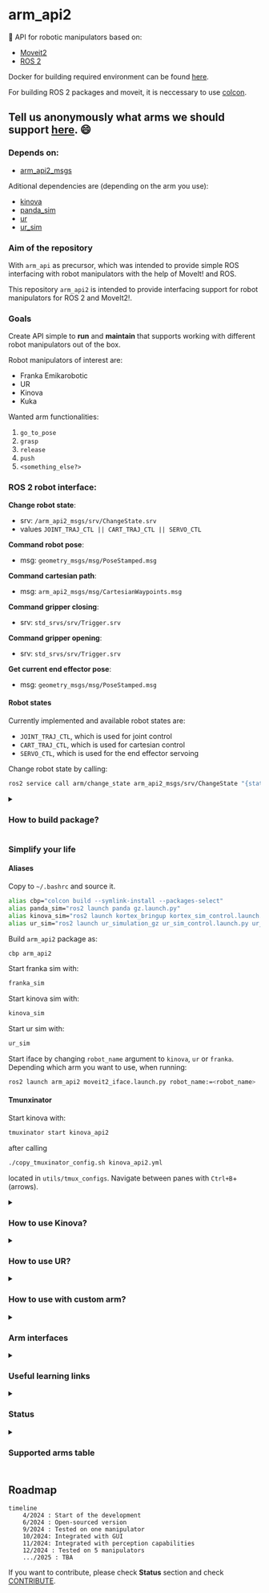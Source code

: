 # arm_api2

:mechanical_arm: API for robotic manipulators based on:

- [Moveit2](https://moveit.picknik.ai/main/index.html)
- [ROS 2](https://docs.ros.org/en/humble/index.html)

Docker for building required environment can be found [here](https://github.com/CroboticSolutions/docker_files/tree/master/ros2/humble/kinova).

For building ROS 2 packages and moveit, it is neccessary to use [colcon](https://colcon.readthedocs.io/en/released/user/quick-start.html).

## Tell us anonymously what arms we should support [here](https://forms.gle/d1fdfAbwZunDUcSi9). :smile:

### Depends on:

- [arm_api2_msgs](https://github.com/CroboticSolutions/arm_api2_msgs)

Aditional dependencies are (depending on the arm you use):

- [kinova](https://github.com/CroboticSolutions/ros2_kortex)
- [panda_sim](https://github.com/AndrejOrsula/panda_ign_moveit2)
- [ur](https://github.com/UniversalRobots/Universal_Robots_ROS2_Driver)
- [ur_sim](https://github.com/CroboticSolutions/Universal_Robots_ROS2_GZ_Simulation)

### Aim of the repository

With `arm_api` as precursor, which was intended to provide simple ROS interfacing with
robot manipulators with the help of MoveIt! and ROS.

This repository `arm_api2` is intended to provide interfacing support for robot manipulators for ROS 2 and MoveIt2!.

### Goals

Create API simple to **run** and **maintain** that supports working with different
robot manipulators out of the box.

Robot manipulators of interest are:

- Franka Emikarobotic
- UR
- Kinova
- Kuka

Wanted arm functionalities:

1. `go_to_pose`
2. `grasp`
3. `release`
4. `push`
5. `<something_else?>`

### ROS 2 robot interface:

**Change robot state**:

- srv: `/arm_api2_msgs/srv/ChangeState.srv`
- values `JOINT_TRAJ_CTL || CART_TRAJ_CTL || SERVO_CTL`

**Command robot pose**:

- msg: `geometry_msgs/msg/PoseStamped.msg`

**Command cartesian path**:

- msg: `arm_api2_msgs/msg/CartesianWaypoints.msg`

**Command gripper closing**:

- srv: `std_srvs/srv/Trigger.srv`

**Command gripper opening**:

- srv: `std_srvs/srv/Trigger.srv`

**Get current end effector pose**:

- msg: `geometry_msgs/msg/PoseStamped.msg`

#### Robot states

Currently implemented and available robot states are:

- `JOINT_TRAJ_CTL`, which is used for joint control
- `CART_TRAJ_CTL`, which is used for cartesian control
- `SERVO_CTL`, which is used for the end effector servoing

Change robot state by calling:

```bash
ros2 service call arm/change_state arm_api2_msgs/srv/ChangeState "{state: JOINT_TRAJ_CTL}"
```

<details>
<summary><h3>How to build package?</h3></summary>

### Build

Build in ROS 2 workspace.
Build just one package with:

```bash
colcon build --packages-select arm_api2
```

Build with the compile commands (enable autocomplete):

```bash
colcon build --symlink-install --cmake-args -DCMAKE_EXPORT_COMPILE_COMMANDS=ON
```

Building with `--symlink-install` causes it to fail often because of already built ROS 2 packages, you can run:

```
colcon build --symlink-install --cmake-args -DCMAKE_EXPORT_COMPILE_COMMANDS=ON --continue-on-error
```

Full verbose build command:

```
colcon build --symlink-install --packages-select moveit2_tutorials --cmake-args -DCMAKE_EXPORT_COMPILE_COMMANDS=ON -DCMAKE_VERBOSE_MAKEFILE=ON
```

</details>

### Simplify your life

#### Aliases

Copy to `~/.bashrc` and source it.

```bash
alias cbp="colcon build --symlink-install --packages-select"
alias panda_sim="ros2 launch panda gz.launch.py"
alias kinova_sim="ros2 launch kortex_bringup kortex_sim_control.launch.py dof:=7 use_sim_time:=true launch_rviz:=false"
alias ur_sim="ros2 launch ur_simulation_gz ur_sim_control.launch.py ur_type:=\"ur10\""
```

Build `arm_api2` package as:

```bash
cbp arm_api2
```

Start franka sim with:

```bash
franka_sim
```

Start kinova sim with:

```bash
kinova_sim
```

Start ur sim with:

```bash
ur_sim
```

Start iface by changing `robot_name` argument to `kinova`, `ur` or `franka`. Depending which arm you want to use, when running:

```bash
ros2 launch arm_api2 moveit2_iface.launch.py robot_name:=<robot_name>
```

#### Tmunxinator

Start kinova with:

```bash
tmuxinator start kinova_api2
```

after calling

```bash
./copy_tmuxinator_config.sh kinova_api2.yml
```

located in `utils/tmux_configs`. Navigate between
panes with `Ctrl+B`+(arrows).

<details>
<summary><h3>How to use Kinova?</summary>

You can run kinova in simulation by executing following commands:

```bash
ros2 launch kortex_bringup kortex_sim_control.launch.py dof:=7 use_sim_time:=true launch_rviz:=false
```

or

```bash
kinova_sim
```

if alias has been added.

After that run `move_group` node as follows:

```bash
ros2 launch kinova_gen3_7dof_robotiq_2f_85_moveit_config sim.launch.py
```

After that run `arm_api2` `moveit2_iface` node as follows:

```bash
ros2 launch arm_api2 moveit2_iface.launch.py robot_name:="kinova"
```

#### Kinova

How to setup real kinova [here](https://git.initrobots.ca/amercader/kinova-kortex-installation).

</details>

<details>
<summary><h3>How to use UR?</summary>

### How to use?

You can run UR in simulation by executing following commands:

```
ros2 launch ur_simulation_gz ur_sim_control.launch.py ur_type:="ur10"
```

or

```
ur_sim
```

if alias has been added.

After that run `move_group` node as follows:

```
ros2 launch ur_moveit_config ur_moveit.launch.py ur_type:="ur10" use_sim_time:=true
```

After that run `arm_api2` `moveit2_iface` node as follows:

```
ros2 launch arm_api2 moveit2_iface.launch.py robot_name:="ur"
```

#### How to setup?

First run:

```
sudo apt-get install ros-humble-ur
```

After that, in your ROS 2 workspace clone:

- [ur_gz_sim](https://github.com/CroboticSolutions/Universal_Robots_ROS2_GZ_Simulation/tree/humble)
- [ur_ros2_driver](https://github.com/CroboticSolutions/Universal_Robots_ROS2_Driver/tree/humble)  
  and build your workspace. Source it, and you're good to go.

Note, those are forks of the official UR repositories on the `humble` branch,
with [slight changes](https://github.com/CroboticSolutions/Universal_Robots_ROS2_Driver/commit/3ad47d7afaf99eeb1f69c6bb23bbdcccce12c4f5) to the `launch` files.

</details>

<details>
<summary><h3>How to use with custom arm?</summary>

In order to use this package with custom arm, you need to do following:

1.  Create moveit_package for your arm using `moveit_setup_assistant`.
    Tutorial on how to use it can be be found [here](https://moveit.picknik.ai/main/doc/examples/setup_assistant/setup_assistant_tutorial.html).
    Output of the `moveit_setup_assistant` is `<custom_arm>_moveit_config` package.

2.  Create config files:

a) Create `<custom_arm>_config.yaml` and `<custom_arm>_servo_config.yaml` in the config folder.
b) Modify `moveit2_iface.launch.py` script by setting correct `robot` argument to the `<custom_arm>` value.

3. Setup robot launch file:

In order to be able to use `<custom_arm>` please make sure that you set following parameters to true when launching
`moveit_group` node (generated by moveit_setup_assistant):

```
    publish_robot_description_semantic = {"publish_robot_description_semantic": True}
    publish_robot_description = {"publish_robot_description": True}
    publish_robot_description_kinematics = {"publish_robot_description_kinematics": True}

```

as shown [here](https://github.com/CroboticSolutions/ros2_kortex/blob/main/kortex_moveit_config/kinova_gen3_7dof_robotiq_2f_85_moveit_config/launch/sim.launch.py).

4. Launch:

a) Launch your robot (see examples on kinova, UR or Franka) - `move_group` node
b) Launch `moveit2_iface.launch.py` with correct `robot` param.

</details>

<details>
<summary><h3> Arm interfaces </h3></summary>

- [franka_ros2](https://support.franka.de/docs/franka_ros2.html)
- [kinova_ros2](https://github.com/Kinovarobotics/ros2_kortex)
- [UR_ros2](https://github.com/UniversalRobots/Universal_Robots_ROS2_Driver)
</details>

<details> 
<summary><h3> Useful learning links</h3></summary>

- [Declare variables as const](https://www.cppstories.com/2016/12/please-declare-your-variables-as-const/)
- [Complicated variable initialization](https://www.cppstories.com/2016/11/iife-for-complex-initialization/)
- [C++ good practices](https://ctu-mrs.github.io/docs/introduction/c_to_cpp.html)
- [MoveIt2! C++ iface](https://moveit.picknik.ai/main/doc/examples/move_group_interface/move_group_interface_tutorial.html)
- [How to setup VSCode](https://picknik.ai/vscode/docker/ros2/2024/01/23/ROS2-and-VSCode.html)
- [First Cpp node for ROS 2](https://turtlebot.github.io/turtlebot4-user-manual/tutorials/first_node_cpp.html)
- [Composition of ROS nodes](https://answers.ros.org/question/316870/ros2-composition-and-node-names-with-launch-files/)
- [planning_scene](https://github.com/moveit/moveit2_tutorials/blob/main/doc/examples/planning_scene/src/planning_scene_tutorial.cpp)
- [custom moveit ns](https://github.com/moveit/moveit2/issues/2415)
- [publish robot_description](https://github.com/moveit/moveit2_tutorials/issues/525)
- [joint state clock not in sync](https://answers.ros.org/question/417209/how-to-extract-position-of-the-gripper-in-ros2moveit2/)
- [issue for initializing MGI](https://github.com/moveit/moveit2/issues/496)

</details>

<details>
<summary><h3>Status</h3></summary>

### TODO [High priority]:

- [x] Fix command/reached pose mismatch!
- [x] Add orientation normalization
- [x] Add contributing
- [x] Add gripper abstract class
- [ ] Add correct inheritance for the gripper abstract class
- [ ] Create universal launch file
- [ ] Create standardized joystick class
- [ ] Test/Test/Test

### TODO [Low priority]:

- [x] Test with real robot manipulator [tested on Kinova, basic functionality tested]
- [x] Add basic documentation
- [x] Add roadmap
- [ ] Discuss potential SW patterns that can be used
- [ ] Add full cartesian following
- [ ] Add roll, pitch, yaw and quaternion conversion
- [x] Decouple moveit2_iface.cpp and utils.cpp (contains all utils scripts)
- [x] Create table of supported robot manipulators
</details>

<details>

<summary><h3>Supported arms table<h3></summary>

|     Arms     | CART_TRAJ_CTL | JOINT_TRAJ_CTL | SERVO_CTL | SIM | REAL | EXT_TEST |
| :----------: | ------------- | -------------- | --------- | --- | ---- | -------- |
| Franka Emika | +             | +              | +         | +   | -    | -        |
|    Kinova    | +             | +              | +         | +   | -    | -        |
|      UR      | +             | +              | +         | +   | -    | -        |
|     IIWA     | -             | -              | -         | -   | -    | -        |

</details>

## Roadmap

```mermaid
timeline
    4/2024 : Start of the development
    6/2024 : Open-sourced version
    9/2024 : Tested on one manipulator
    10/2024: Integrated with GUI
    11/2024: Integrated with perception capabilities
    12/2024 : Tested on 5 manipulators
    .../2025 : TBA
```

If you want to contribute, please check **Status** section and check [CONTRIBUTE](./CONTRIBUTE.md).
